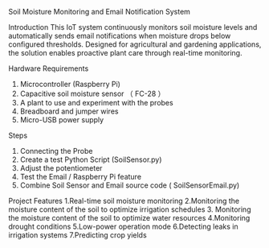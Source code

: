 Soil Moisture Monitoring and Email Notification System

Introduction
This IoT system continuously monitors soil moisture levels and automatically sends email notifications when moisture drops below configured thresholds. Designed for agricultural and gardening applications, the solution enables proactive plant care through real-time monitoring.

 Hardware Requirements
1. Microcontroller (Raspberry Pi)
2. Capacitive soil moisture sensor （ FC-28 ）
3. A plant to use and experiment with the probes
4. Breadboard and jumper wires
5. Micro-USB power supply

Steps
1. Connecting the Probe
2. Create a test Python Script (SoilSensor.py)
3. Adjust the potentiometer
4. Test the Email / Raspberry Pi feature
5. Combine Soil Sensor and Email source code ( SoilSensorEmail.py)

 Project Features
1.Real-time soil moisture monitoring
2.Monitoring the moisture content of the soil to optimize irrigation schedules
3. Monitoring the moisture content of the soil to optimize water resources
4.Monitoring drought conditions
5.Low-power operation mode
6.Detecting leaks in irrigation systems
7.Predicting crop yields
